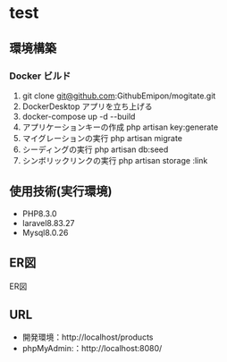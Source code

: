 # test

## 環境構築

### Docker ビルド

1. git clone git@github.com:GithubEmipon/mogitate.git
2. DockerDesktop アプリを立ち上げる
3. docker-compose up -d --build
4. アプリケーションキーの作成
php artisan key:generate
5. マイグレーションの実行
php artisan migrate
6. シーディングの実行
php artisan db:seed
7. シンボリックリンクの実行
php artisan storage :link

## 使用技術(実行環境)
- PHP8.3.0
- laravel8.83.27
- Mysql8.0.26

## ER図
ER図
## URL

- 開発環境：http://localhost/products
- phpMyAdmin:：http://localhost:8080/

